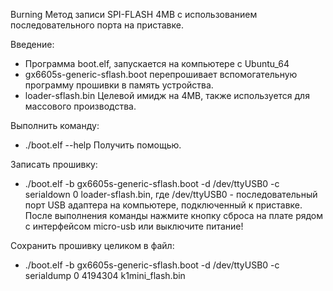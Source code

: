 Burning Метод записи SPI-FLASH 4MB с использованием последовательного порта на приставке.

Введение:

* Программа boot.elf, запускается на компьютере с Ubuntu_64
* gx6605s-generic-sflash.boot перепрошивает вспомогательную программу прошивки в память устройства.
* loader-sflash.bin Целевой имидж на 4MB, также используется для массового производства.

Выполнить команду:
* ./boot.elf --help Получить помощью.

Записать прошивку:
* ./boot.elf -b gx6605s-generic-sflash.boot -d /dev/ttyUSB0 -c serialdown 0 loader-sflash.bin,
   где /dev/ttyUSB0 - последовательный порт USB адаптера на компьютере, подключенный к приставке.
После выполнения команды нажмите кнопку сброса на плате рядом с интерфейсом micro-usb или выключите питание!

Сохранить прошивку целиком в файл:
* ./boot.elf -b gx6605s-generic-sflash.boot -d /dev/ttyUSB0 -c serialdump 0 4194304 k1mini_flash.bin
